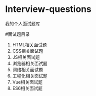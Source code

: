 # Interview-questions
我的个人面试题库

#面试题目录

 1. HTML相关面试题
 2. CSS相关面试题
 3. JS相关面试题
 4. 浏览器相关面试题
 5. 网络相关面试题
 6. 工程化相关面试题
 7. Vue相关面试题
 8. ES6相关面试题

